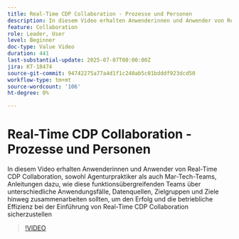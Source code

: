 ```yaml
---
title: Real-Time CDP Collaboration - Prozesse und Personen
description: In diesem Video erhalten Anwenderinnen und Anwender von Real-Time CDP Collaboration, sowohl Agenturpraktiker als auch Mar-Tech-Teams, Anleitungen dazu, wie diese funktionsübergreifenden Teams über unterschiedliche Anwendungsfälle, Datenquellen, Zielgruppen und Ziele hinweg zusammenarbeiten sollten, um den Erfolg und die betriebliche Effizienz bei der Einführung von Real-Time CDP Collaboration sicherzustellen
feature: Collaboration
role: Leader, User
level: Beginner
doc-type: Value Video
duration: 441
last-substantial-update: 2025-07-07T00:00:00Z
jira: KT-18474
source-git-commit: 94742275a77a4d1f1c240ab5c01bdddf923dcd50
workflow-type: tm+mt
source-wordcount: '106'
ht-degree: 0%

---
```



# Real-Time CDP Collaboration - Prozesse und Personen

In diesem Video erhalten Anwenderinnen und Anwender von Real-Time CDP Collaboration, sowohl Agenturpraktiker als auch Mar-Tech-Teams, Anleitungen dazu, wie diese funktionsübergreifenden Teams über unterschiedliche Anwendungsfälle, Datenquellen, Zielgruppen und Ziele hinweg zusammenarbeiten sollten, um den Erfolg und die betriebliche Effizienz bei der Einführung von Real-Time CDP Collaboration sicherzustellen

>[!VIDEO](https://video.tv.adobe.com/v/3464658/?learn=on&enablevpops)
